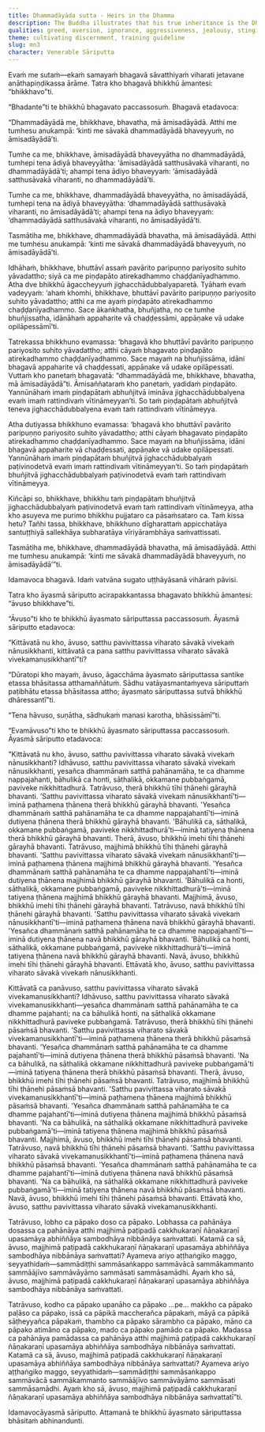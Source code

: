 ```yaml
---
title: Dhammadāyāda sutta - Heirs in the Dhamma
description: The Buddha illustrates that his true inheritance is the Dhamma, not material possessions. Venerable Sāriputta clarifies the practice of seclusion by listing numerous harmful qualities to abandon and the Middle Way that leads to abandoning of them, to clear vision, wisdom, tranquility, to full awakening.
qualities: greed, aversion, ignorance, aggressiveness, jealousy, stinginess, anger, resentment, contempt, feuding, treachery, conceit, vanity, stubbornness, negligence, seclusion, rousing of energy, collectedness, contentment, wisdom, vision, tranquility, directly knowing
theme: cultivating discernment, training guideline
slug: mn3
character: Venerable Sāriputta
---
```


Evaṁ me sutaṁ—ekaṁ samayaṁ bhagavā sāvatthiyaṁ viharati jetavane anāthapiṇḍikassa ārāme. Tatra kho bhagavā bhikkhū āmantesi: “bhikkhavo”ti.

“Bhadante”ti te bhikkhū bhagavato paccassosuṁ. Bhagavā etadavoca:

“Dhammadāyādā me, bhikkhave, bhavatha, mā āmisadāyādā. Atthi me tumhesu anukampā: ‘kinti me sāvakā dhammadāyādā bhaveyyuṁ, no āmisadāyādā’ti.

Tumhe ca me, bhikkhave, āmisadāyādā bhaveyyātha no dhammadāyādā, tumhepi tena ādiyā bhaveyyātha: ‘āmisadāyādā satthusāvakā viharanti, no dhammadāyādā’ti; ahampi tena ādiyo bhaveyyaṁ: ‘āmisadāyādā satthusāvakā viharanti, no dhammadāyādā’ti.

Tumhe ca me, bhikkhave, dhammadāyādā bhaveyyātha, no āmisadāyādā, tumhepi tena na ādiyā bhaveyyātha: ‘dhammadāyādā satthusāvakā viharanti, no āmisadāyādā’ti; ahampi tena na ādiyo bhaveyyaṁ: ‘dhammadāyādā satthusāvakā viharanti, no āmisadāyādā’ti.

Tasmātiha me, bhikkhave, dhammadāyādā bhavatha, mā āmisadāyādā. Atthi me tumhesu anukampā: ‘kinti me sāvakā dhammadāyādā bhaveyyuṁ, no āmisadāyādā’ti.

Idhāhaṁ, bhikkhave, bhuttāvī assaṁ pavārito paripuṇṇo pariyosito suhito yāvadattho; siyā ca me piṇḍapāto atirekadhammo chaḍḍanīyadhammo. Atha dve bhikkhū āgaccheyyuṁ jighacchādubbalyaparetā. Tyāhaṁ evaṁ vadeyyaṁ: ‘ahaṁ khomhi, bhikkhave, bhuttāvī pavārito paripuṇṇo pariyosito suhito yāvadattho; atthi ca me ayaṁ piṇḍapāto atirekadhammo chaḍḍanīyadhammo. Sace ākaṅkhatha, bhuñjatha, no ce tumhe bhuñjissatha, idānāhaṁ appaharite vā chaḍḍessāmi, appāṇake vā udake opilāpessāmī’ti.

Tatrekassa bhikkhuno evamassa: ‘bhagavā kho bhuttāvī pavārito paripuṇṇo pariyosito suhito yāvadattho; atthi cāyaṁ bhagavato piṇḍapāto atirekadhammo chaḍḍanīyadhammo. Sace mayaṁ na bhuñjissāma, idāni bhagavā appaharite vā chaḍḍessati, appāṇake vā udake opilāpessati. Vuttaṁ kho panetaṁ bhagavatā: “dhammadāyādā me, bhikkhave, bhavatha, mā āmisadāyādā”ti. Āmisaññataraṁ kho panetaṁ, yadidaṁ piṇḍapāto. Yannūnāhaṁ imaṁ piṇḍapātaṁ abhuñjitvā imināva jighacchādubbalyena evaṁ imaṁ rattindivaṁ vītināmeyyan’ti. So taṁ piṇḍapātaṁ abhuñjitvā teneva jighacchādubbalyena evaṁ taṁ rattindivaṁ vītināmeyya.

Atha dutiyassa bhikkhuno evamassa: ‘bhagavā kho bhuttāvī pavārito paripuṇṇo pariyosito suhito yāvadattho; atthi cāyaṁ bhagavato piṇḍapāto atirekadhammo chaḍḍanīyadhammo. Sace mayaṁ na bhuñjissāma, idāni bhagavā appaharite vā chaḍḍessati, appāṇake vā udake opilāpessati. Yannūnāhaṁ imaṁ piṇḍapātaṁ bhuñjitvā jighacchādubbalyaṁ paṭivinodetvā evaṁ imaṁ rattindivaṁ vītināmeyyan’ti. So taṁ piṇḍapātaṁ bhuñjitvā jighacchādubbalyaṁ paṭivinodetvā evaṁ taṁ rattindivaṁ vītināmeyya.

Kiñcāpi so, bhikkhave, bhikkhu taṁ piṇḍapātaṁ bhuñjitvā jighacchādubbalyaṁ paṭivinodetvā evaṁ taṁ rattindivaṁ vītināmeyya, atha kho asuyeva me purimo bhikkhu pujjataro ca pāsaṁsataro ca. Taṁ kissa hetu? Tañhi tassa, bhikkhave, bhikkhuno dīgharattaṁ appicchatāya santuṭṭhiyā sallekhāya subharatāya vīriyārambhāya saṁvattissati.

Tasmātiha me, bhikkhave, dhammadāyādā bhavatha, mā āmisadāyādā. Atthi me tumhesu anukampā: ‘kinti me sāvakā dhammadāyādā bhaveyyuṁ, no āmisadāyādā’”ti.

Idamavoca bhagavā. Idaṁ vatvāna sugato uṭṭhāyāsanā vihāraṁ pāvisi.

Tatra kho āyasmā sāriputto acirapakkantassa bhagavato bhikkhū āmantesi: “āvuso bhikkhave”ti.

“Āvuso”ti kho te bhikkhū āyasmato sāriputtassa paccassosuṁ. Āyasmā sāriputto etadavoca:

“Kittāvatā nu kho, āvuso, satthu pavivittassa viharato sāvakā vivekaṁ nānusikkhanti, kittāvatā ca pana satthu pavivittassa viharato sāvakā vivekamanusikkhantī”ti?

“Dūratopi kho mayaṁ, āvuso, āgacchāma āyasmato sāriputtassa santike etassa bhāsitassa atthamaññātuṁ. Sādhu vatāyasmantaṁyeva sāriputtaṁ paṭibhātu etassa bhāsitassa attho; āyasmato sāriputtassa sutvā bhikkhū dhāressantī”ti.

“Tena hāvuso, suṇātha, sādhukaṁ manasi karotha, bhāsissāmī”ti.

“Evamāvuso”ti kho te bhikkhū āyasmato sāriputtassa paccassosuṁ. Āyasmā sāriputto etadavoca:

"Kittāvatā nu kho, āvuso, satthu pavivittassa viharato sāvakā vivekaṁ nānusikkhanti? Idhāvuso, satthu pavivittassa viharato sāvakā vivekaṁ nānusikkhanti, yesañca dhammānaṁ satthā pahānamāha, te ca dhamme nappajahanti, bāhulikā ca honti, sāthalikā, okkamane pubbaṅgamā, paviveke nikkhittadhurā. Tatrāvuso, therā bhikkhū tīhi ṭhānehi gārayhā bhavanti. 'Satthu pavivittassa viharato sāvakā vivekaṁ nānusikkhantī'ti—iminā paṭhamena ṭhānena therā bhikkhū gārayhā bhavanti. 'Yesañca dhammānaṁ satthā pahānamāha te ca dhamme nappajahantī'ti—iminā dutiyena ṭhānena therā bhikkhū gārayhā bhavanti. 'Bāhulikā ca, sāthalikā, okkamane pubbaṅgamā, paviveke nikkhittadhurā'ti—iminā tatiyena ṭhānena therā bhikkhū gārayhā bhavanti. Therā, āvuso, bhikkhū imehi tīhi ṭhānehi gārayhā bhavanti. Tatrāvuso, majjhimā bhikkhū tīhi ṭhānehi gārayhā bhavanti. 'Satthu pavivittassa viharato sāvakā vivekaṁ nānusikkhantī'ti—iminā paṭhamena ṭhānena majjhimā bhikkhū gārayhā bhavanti. 'Yesañca dhammānaṁ satthā pahānamāha te ca dhamme nappajahantī'ti—iminā dutiyena ṭhānena majjhimā bhikkhū gārayhā bhavanti. 'Bāhulikā ca honti, sāthalikā, okkamane pubbaṅgamā, paviveke nikkhittadhurā'ti—iminā tatiyena ṭhānena majjhimā bhikkhū gārayhā bhavanti. Majjhimā, āvuso, bhikkhū imehi tīhi ṭhānehi gārayhā bhavanti. Tatrāvuso, navā bhikkhū tīhi ṭhānehi gārayhā bhavanti. 'Satthu pavivittassa viharato sāvakā vivekaṁ nānusikkhantī'ti—iminā paṭhamena ṭhānena navā bhikkhū gārayhā bhavanti. 'Yesañca dhammānaṁ satthā pahānamāha te ca dhamme nappajahantī'ti—iminā dutiyena ṭhānena navā bhikkhū gārayhā bhavanti. 'Bāhulikā ca honti, sāthalikā, okkamane pubbaṅgamā, paviveke nikkhittadhurā'ti—iminā tatiyena ṭhānena navā bhikkhū gārayhā bhavanti. Navā, āvuso, bhikkhū imehi tīhi ṭhānehi gārayhā bhavanti. Ettāvatā kho, āvuso, satthu pavivittassa viharato sāvakā vivekaṁ nānusikkhanti.

Kittāvatā ca panāvuso, satthu pavivittassa viharato sāvakā vivekamanusikkhanti? Idhāvuso, satthu pavivittassa viharato sāvakā vivekamanusikkhanti—yesañca dhammānaṁ satthā pahānamāha te ca dhamme pajahanti; na ca bāhulikā honti, na sāthalikā okkamane nikkhittadhurā paviveke pubbaṅgamā. Tatrāvuso, therā bhikkhū tīhi ṭhānehi pāsaṁsā bhavanti. 'Satthu pavivittassa viharato sāvakā vivekamanusikkhantī'ti—iminā paṭhamena ṭhānena therā bhikkhū pāsaṁsā bhavanti. 'Yesañca dhammānaṁ satthā pahānamāha te ca dhamme pajahantī'ti—iminā dutiyena ṭhānena therā bhikkhū pāsaṁsā bhavanti. 'Na ca bāhulikā, na sāthalikā okkamane nikkhittadhurā paviveke pubbaṅgamā'ti—iminā tatiyena ṭhānena therā bhikkhū pāsaṁsā bhavanti. Therā, āvuso, bhikkhū imehi tīhi ṭhānehi pāsaṁsā bhavanti. Tatrāvuso, majjhimā bhikkhū tīhi ṭhānehi pāsaṁsā bhavanti. 'Satthu pavivittassa viharato sāvakā vivekamanusikkhantī'ti—iminā paṭhamena ṭhānena majjhimā bhikkhū pāsaṁsā bhavanti. 'Yesañca dhammānaṁ satthā pahānamāha te ca dhamme pajahantī'ti—iminā dutiyena ṭhānena majjhimā bhikkhū pāsaṁsā bhavanti. 'Na ca bāhulikā, na sāthalikā okkamane nikkhittadhurā paviveke pubbaṅgamā'ti—iminā tatiyena ṭhānena majjhimā bhikkhū pāsaṁsā bhavanti. Majjhimā, āvuso, bhikkhū imehi tīhi ṭhānehi pāsaṁsā bhavanti. Tatrāvuso, navā bhikkhū tīhi ṭhānehi pāsaṁsā bhavanti. 'Satthu pavivittassa viharato sāvakā vivekamanusikkhantī'ti—iminā paṭhamena ṭhānena navā bhikkhū pāsaṁsā bhavanti. 'Yesañca dhammānaṁ satthā pahānamāha te ca dhamme pajahantī'ti—iminā dutiyena ṭhānena navā bhikkhū pāsaṁsā bhavanti. 'Na ca bāhulikā, na sāthalikā okkamane nikkhittadhurā paviveke pubbaṅgamā'ti—iminā tatiyena ṭhānena navā bhikkhū pāsaṁsā bhavanti. Navā, āvuso, bhikkhū imehi tīhi ṭhānehi pāsaṁsā bhavanti. Ettāvatā kho, āvuso, satthu pavivittassa viharato sāvakā vivekamanusikkhanti.

Tatrāvuso, lobho ca pāpako doso ca pāpako. Lobhassa ca pahānāya dosassa ca pahānāya atthi majjhimā paṭipadā cakkhukaraṇī ñāṇakaraṇī upasamāya abhiññāya sambodhāya nibbānāya saṁvattati. Katamā ca sā, āvuso, majjhimā paṭipadā cakkhukaraṇī ñāṇakaraṇī upasamāya abhiññāya sambodhāya nibbānāya saṁvattati? Ayameva ariyo aṭṭhaṅgiko maggo, seyyathidaṁ—sammādiṭṭhi sammāsaṅkappo sammāvācā sammākammanto sammāājīvo sammāvāyāmo sammāsati sammāsamādhi. Ayaṁ kho sā, āvuso, majjhimā paṭipadā cakkhukaraṇī ñāṇakaraṇī upasamāya abhiññāya sambodhāya nibbānāya saṁvattati.

Tatrāvuso, kodho ca pāpako upanāho ca pāpako …pe… makkho ca pāpako paḷāso ca pāpako, issā ca pāpikā maccherañca pāpakaṁ, māyā ca pāpikā sāṭheyyañca pāpakaṁ, thambho ca pāpako sārambho ca pāpako, māno ca pāpako atimāno ca pāpako, mado ca pāpako pamādo ca pāpako. Madassa ca pahānāya pamādassa ca pahānāya atthi majjhimā paṭipadā cakkhukaraṇī ñāṇakaraṇī upasamāya abhiññāya sambodhāya nibbānāya saṁvattati. Katamā ca sā, āvuso, majjhimā paṭipadā cakkhukaraṇī ñāṇakaraṇī upasamāya abhiññāya sambodhāya nibbānāya saṁvattati? Ayameva ariyo aṭṭhaṅgiko maggo, seyyathidaṁ—sammādiṭṭhi sammāsaṅkappo sammāvācā sammākammanto sammāājīvo sammāvāyāmo sammāsati sammāsamādhi. Ayaṁ kho sā, āvuso, majjhimā paṭipadā cakkhukaraṇī ñāṇakaraṇī upasamāya abhiññāya sambodhāya nibbānāya saṁvattatī”ti.

Idamavocāyasmā sāriputto. Attamanā te bhikkhū āyasmato sāriputtassa bhāsitaṁ abhinandunti.
